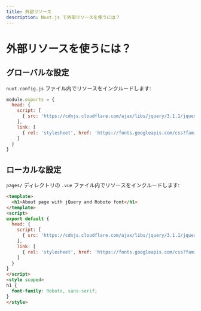```yaml
---
title: 外部リソース
description: Nuxt.js で外部リソースを使うには？
---
```


# 外部リソースを使うには？

## グローバルな設定

`nuxt.config.js` ファイル内でリソースをインクルードします:

```js
module.exports = {
  head: {
    script: [
      { src: 'https://cdnjs.cloudflare.com/ajax/libs/jquery/3.1.1/jquery.min.js' }
    ],
    link: [
      { rel: 'stylesheet', href: 'https://fonts.googleapis.com/css?family=Roboto' }
    ]
  }
}
```

## ローカルな設定

`pages/` ディレクトリの `.vue` ファイル内でリソースをインクルードします:

```html
<template>
  <h1>About page with jQuery and Roboto font</h1>
</template>
<script>
export default {
  head: {
    script: [
      { src: 'https://cdnjs.cloudflare.com/ajax/libs/jquery/3.1.1/jquery.min.js' }
    ],
    link: [
      { rel: 'stylesheet', href: 'https://fonts.googleapis.com/css?family=Roboto' }
    ]
  }
}
</script>
<style scoped>
h1 {
  font-family: Roboto, sans-serif;
}
</style>
```
